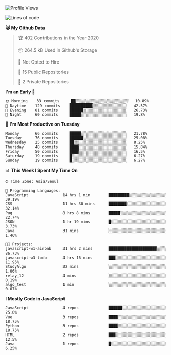 <!--START_SECTION:waka-->
![Profile Views](http://img.shields.io/badge/Profile%20Views-157-blue)

![Lines of code](https://img.shields.io/badge/From%20Hello%20World%20I%27ve%20Written-34.4%20million%20lines%20of%20code-blue)

**🐱 My Github Data** 

> 🏆 402 Contributions in the Year 2020
 > 
> 📦 264.5 kB Used in Github's Storage 
 > 
> 🚫 Not Opted to Hire
 > 
> 📜 15 Public Repositories
 > 
> 🔑 2 Private Repositories 

**I'm an Early 🐤** 

```text
🌞 Morning    33 commits     ██░░░░░░░░░░░░░░░░░░░░░░░   10.89% 
🌆 Daytime    129 commits    ██████████░░░░░░░░░░░░░░░   42.57% 
🌃 Evening    81 commits     ██████░░░░░░░░░░░░░░░░░░░   26.73% 
🌙 Night      60 commits     █████░░░░░░░░░░░░░░░░░░░░   19.8%

```
📅 **I'm Most Productive on Tuesday** 

```text
Monday       66 commits     █████░░░░░░░░░░░░░░░░░░░░   21.78% 
Tuesday      76 commits     ██████░░░░░░░░░░░░░░░░░░░   25.08% 
Wednesday    25 commits     ██░░░░░░░░░░░░░░░░░░░░░░░   8.25% 
Thursday     48 commits     ████░░░░░░░░░░░░░░░░░░░░░   15.84% 
Friday       50 commits     ████░░░░░░░░░░░░░░░░░░░░░   16.5% 
Saturday     19 commits     █░░░░░░░░░░░░░░░░░░░░░░░░   6.27% 
Sunday       19 commits     █░░░░░░░░░░░░░░░░░░░░░░░░   6.27%

```


📊 **This Week I Spent My Time On** 

```text
⌚︎ Time Zone: Asia/Seoul

💬 Programming Languages: 
JavaScript               14 hrs 1 min        █████████░░░░░░░░░░░░░░░░   39.19% 
CSS                      11 hrs 30 mins      ████████░░░░░░░░░░░░░░░░░   32.14% 
Pug                      8 hrs 8 mins        █████░░░░░░░░░░░░░░░░░░░░   22.74% 
JSON                     1 hr 19 mins        █░░░░░░░░░░░░░░░░░░░░░░░░   3.73% 
Java                     31 mins             ░░░░░░░░░░░░░░░░░░░░░░░░░   1.46%

🐱‍💻 Projects: 
javascript-w1-airbnb     31 hrs 2 mins       █████████████████████░░░░   86.73% 
javascript-w3-todo       4 hrs 16 mins       ███░░░░░░░░░░░░░░░░░░░░░░   11.95% 
StudyAlgo                22 mins             ░░░░░░░░░░░░░░░░░░░░░░░░░   1.06% 
relay_12                 4 mins              ░░░░░░░░░░░░░░░░░░░░░░░░░   0.19% 
algo_test                1 min               ░░░░░░░░░░░░░░░░░░░░░░░░░   0.07%

```

**I Mostly Code in JavaScript** 

```text
JavaScript               4 repos             ██████░░░░░░░░░░░░░░░░░░░   25.0% 
Vue                      3 repos             ████░░░░░░░░░░░░░░░░░░░░░   18.75% 
Python                   3 repos             ████░░░░░░░░░░░░░░░░░░░░░   18.75% 
HTML                     2 repos             ███░░░░░░░░░░░░░░░░░░░░░░   12.5% 
Java                     1 repos             █░░░░░░░░░░░░░░░░░░░░░░░░   6.25%

```



<!--END_SECTION:waka-->
